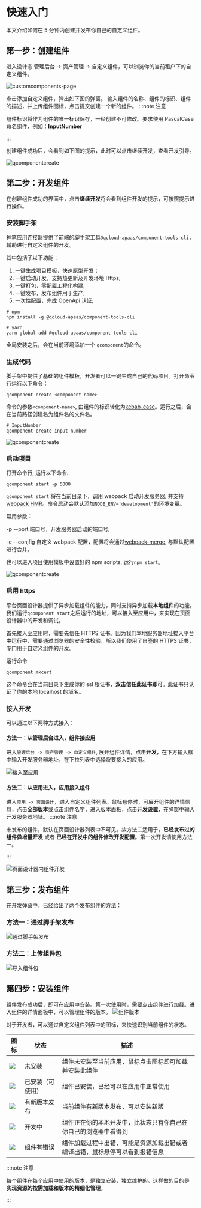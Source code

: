 # 快速入门

本文介绍如何在 5 分钟内创建并发布你自己的自定义组件。

## 第一步：创建组件

进入设计态 管理后台 -> 资产管理 -> 自定义组件，可以浏览你的当前租户下的自定义组件。

![customcomponents-page](https://help.apaas.cloud.tencent.com/public/images/customcomponents/customcomponents-page.png)

点击添加自定义组件，弹出如下图的弹窗。
输入组件的名称、组件的标识、组件的描述，并上传组件图标，点击提交创建一个新的组件。
:::note 注意

组件标识将作为组件的唯一标识保存，一经创建不可修改。要求使用 PascalCase 命名组件，例如：**InputNumber**

:::

创建组件成功后，会看到如下图的提示，此时可以点击继续开发，查看开发引导。

![qcomponentcreate](https://help.apaas.cloud.tencent.com/public/images/customcomponents/createcomponent.gif)

## 第二步：开发组件

在创建组件成功的界面中，点击**继续开发**将会看到组件开发的提示，可按照提示进行操作。

### 安装脚手架

神笔应用连接器提供了前端的脚手架工具[`@qcloud-apaas/component-tools-cli`](https://www.npmjs.com/package/@qcloud-apaas/component-tools-cli)，辅助进行自定义组件的开发。

其中包括了以下功能：

1. 一键生成项目模板，快速原型开发；
2. 一键启动开发，支持热更新及开发环境 Https;
3. 一键打包，零配置工程化构建;
4. 一键发布，发布组件用于生产;
5. 一次性配置，完成 OpenApi 认证;

```shell
# npm
npm install -g @qcloud-apaas/component-tools-cli

# yarn
yarn global add @qcloud-apaas/component-tools-cli
```

全局安装之后，会在当前环境添加一个 `qcomponent`的命令。

### 生成代码

脚手架中提供了基础的组件模板，开发者可以一键生成自己的代码项目。打开命令行运行以下命令：

```shell
qcomponent create <component-name>
```

命令的参数`<component-name>`, 由组件的标识转化为[kebab-case](https://www.npmjs.com/package/kebab-case)。运行之后，会在当前路径创建名为组件名的文件名。

```shell
# InputNumber
qcomponent create input-number
```

![qcomponentcreate](https://help.apaas.cloud.tencent.com/public/images/customcomponents/qcomponent-create.gif)

### 启动项目

打开命令行, 运行以下命令.

```shell
qcomponent start -p 5000
```

`qcomponent start` 将在当前目录下，调用 webpack 启动开发服务器, 并支持[webpack HMR](https://webpack.js.org/concepts/hot-module-replacement/)。命令启动会默认添加`NODE_ENV='development'`的环境变量。

常用参数：

-p --port 端口号，开发服务器启动的端口号;

-c --conjfig 自定义 webpack 配置，配置将会通过[webpack-merge](https://github.com/survivejs/webpack-merge), 与默认配置进行合并。

也可以进入项目使用模板中设置好的 npm scripts, 运行`npm start`。

![qcomponentcreate](https://help.apaas.cloud.tencent.com/public/images/customcomponents/qcomponent-start.gif)

### 启用 https

平台页面设计器提供了异步加载组件的能力，同时支持异步加载**本地组件**的功能。我们运行`qcomponent start`之后运行的地址，可以接入至应用中，来实现在页面设计器中的开发和调试。

首先接入至应用时，需要先信任 HTTPS 证书。因为我们本地服务器地址接入平台中运行中，需要通过浏览器的安全性校验，所以我们使用了自签的 HTTPS 证书，专门用于自定义组件的开发。

运行命令

```shell
qcomponent mkcert
```

这个命令会在当前目录下生成你的 ssl 根证书，**双击信任此证书即可**。此证书只认证了你的本地 localhost 的域名。

### 接入开发

可以通过以下两种方式接入：

#### 方法一：从管理后台进入，组件接应用

进入`管理后台 -> 资产管理 -> 自定义组件`, 展开组件详情，点击**开发**，在下方输入框中输入开发服务器地址，在下拉列表中选择将要接入的应用。

![接入至应用](https://help.apaas.cloud.tencent.com/public/images/customcomponents/installtocomponent.gif)

#### 方法二：从应用进入，应用接入组件

进入`应用 -> 页面设计`，进入自定义组件列表。鼠标悬停时，可展开组件的详情信息，点击**全部版本**或点击组件名字，进入版本面板，点击**开发设置**，在弹窗中输入开发服务器地址。
:::note 注意

未发布的组件，默认在页面设计器列表中不可见。故方法二适用于，**已经发布过的组件做增量开发** 或者 **已经在开发中的组件修改开发配置**。第一次开发请使用方法一。

:::

![页面设计器内组件开发](https://help.apaas.cloud.tencent.com/public/images/customcomponents/designercomponentlist.gif)

## 第三步：发布组件

在开发弹窗中，已经给出了两个发布组件的方法：

### 方法一：通过脚手架发布

![通过脚手架发布](https://help.apaas.cloud.tencent.com/public/images/customcomponents/qcomponentreleaseguide.png)

### 方法二：上传组件包

![导入组件包](https://help.apaas.cloud.tencent.com/public/images/customcomponents/qcomponenttpkguide.png)

## 第四步：安装组件

组件发布成功后，即可在应用中安装。第一次使用时，需要点击组件进行加载。进入组件的详情面板中，可以管理组件的版本。
![组件版本](https://help.apaas.cloud.tencent.com/public/images/customcomponents/designercomponentversions.png)

对于开发者，可以通过自定义组件列表中的图标，来快速识别当前组件的状态。

| 图标                                                         | 状态             | 描述                                                         |
| ------------------------------------------------------------ | ---------------- | ------------------------------------------------------------ |
| <img src="https://help.apaas.cloud.tencent.com/public/images/customcomponents/componentunload.png" /> | 未安装           | 组件未安装至当前应用，鼠标点击图标即可加载并安装此组件       |
| <img src="https://help.apaas.cloud.tencent.com/public/images/customcomponents/componentnormal.png" /> | 已安装（可使用） | 组件已安装，已经可以在应用中正常使用                         |
| <img src="https://help.apaas.cloud.tencent.com/public/images/customcomponents/componenthasnew.png" /> | 有新版本发布     | 当前组件有新版本发布，可以安装新版                           |
| <img src="https://help.apaas.cloud.tencent.com/public/images/customcomponents/componentdeveloping.png" /> | 开发中           | 组件正在你的本地开发中，此状态只有你自己在你自己的浏览器中看得到 |
| <img src="https://help.apaas.cloud.tencent.com/public/images/customcomponents/componenterror.png" /> | 组件有错误       | 组件加载过程中出错，可能是资源加载出错或者编译出错，鼠标悬停可以看到报错信息 |

:::note 注意

每个组件在每个应用中使用的版本，是独立安装，独立维护的。这样做的目的是 **实现资源的按需加载和版本的精细化管理**。

:::